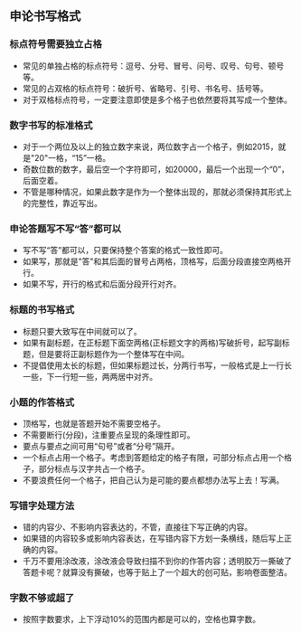 ## 申论书写格式
### 标点符号需要独立占格
- 常见的单独占格的标点符号：逗号、分号、冒号、问号、叹号、句号、顿号等。
- 常见的占双格的标点符号：破折号、省略号、引号、书名号、括号等。
- 对于双格标点符号，一定要注意即使是多个格子也依然要将其写成一个整体。
### 数字书写的标准格式
- 对于一个两位及以上的独立数字来说，两位数字占一个格子，例如2015，就是"20"一格，“15”一格。
- 奇数位数的数字，最后空一个字符即可，如20000，最后一个出现一个“0”，后面空着。
- 不管是哪种情况，如果此数字是作为一个整体出现的，那就必须保持其形式上的完整性，靠近写出。
### 申论答题写不写“答”都可以
- 写不写“答”都可以，只要保持整个答案的格式一致性即可。
- 如果写，那就是"答"和其后面的冒号占两格，顶格写，后面分段直接空两格开行。
- 如果不写，开行的格式和后面分段开行对齐。
### 标题的书写格式
- 标题只要大致写在中间就可以了。
- 如果有副标题，在正标题下面空两格(正标题文字的两格)写破折号，起写副标题，但是要将正副标题作为一个整体写在中间。
- 不提倡使用太长的标题，但如果标题过长，分两行书写，一般格式是上一行长一些，下一行短一些，两两居中对齐。
### 小题的作答格式
- 顶格写，也就是答题开始不需要空格子。
- 不需要断行(分段)，注重要点呈现的条理性即可。
- 要点与要点之间可用“句号”或者“分号”隔开。
- 一个标点占用一个格子。考虑到答题给定的格子有限，可部分标点占用一个格子，部分标点与汉字共占一个格子。
- 不要浪费任何一个格子，把自己认为是可能的要点都想办法写上去！写满。
### 写错字处理方法
- 错的内容少、不影响内容表达的，不管，直接往下写正确的内容。
- 如果错的内容较多或影响内容表达，在写错内容下方划一条横线，随后写上正确的内容。
- 千万不要用涂改液，涂改液会导致扫描不到你的作答内容；透明胶万一撕破了答题卡呢？就算没有撕破，也等于贴上了一个超大的创可贴，影响卷面整洁。
### 字数不够或超了
- 按照字数要求，上下浮动10%的范围内都是可以的，空格也算字数。